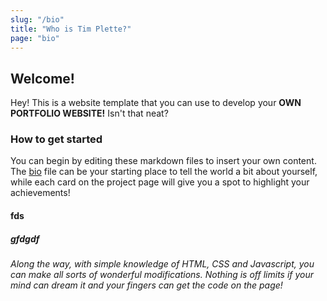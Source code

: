 ```yaml
---
slug: "/bio"
title: "Who is Tim Plette?"
page: "bio"
---
```


## Welcome!
Hey! This is a website template that you can use to develop your **OWN PORTFOLIO WEBSITE!** Isn't that neat? 

### How to get started
You can begin by editing these markdown files to insert your own content. The [bio](/bio) file can be your starting place to tell the world a bit about yourself, while each card on the project page will give you a spot to highlight your achievements!

#### fds


##### gfdgdf


*Along the way, with simple knowledge of HTML, CSS and Javascript, you can make all sorts of wonderful modifications. Nothing is off limits if your mind can dream it and your fingers can get the code on the page!*

